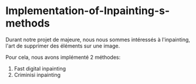 # Implementation-of-Inpainting-s-methods

Durant notre projet de majeure, nous nous sommes intéressés à l'inpainting, l'art de supprimer des éléments sur une image. 

Pour cela, nous avons implémenté 2 méthodes:
1. Fast digital inpainting
2. Criminisi inpainting
